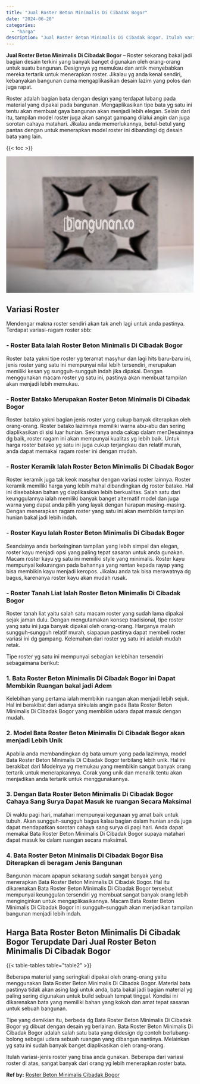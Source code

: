```yaml
---
title: "Jual Roster Beton Minimalis Di Cibadak Bogor"
date: "2024-06-20"
categories: 
  - "harga"
description: "Jual Roster Beton Minimalis Di Cibadak Bogor. Itulah variasi-jenis roster yang bisa anda gunakan. Beberapa dari variasi roster di atas, sangat banyak dari or..."
---
```


**Jual Roster Beton Minimalis Di Cibadak Bogor** – Roster sekarang bakal jadi bagian desain terkini yang banyak banget digunakan oleh orang-orang untuk suatu bangunan. Designnya yg memukau dan antik menyebabkan mereka tertarik untuk menerapkan roster. Jikalau yg anda kenal sendiri, kebanyakan bangunan cuma mengaplikasikan desain lazim yang polos dan juga rapat.

Roster adalah bagian bata dengan design yang terdapat lubang pada material yang dipakai pada bangunan. Mengaplikasikan tipe bata yg satu ini tentu akan membuat gaya bangunan akan menjadi lebih elegan. Selain dari itu, tampilan model roster juga akan sangat gampang dilalui angin dan juga sorotan cahaya matahari. Jikalau anda memerlukannya, betul-betul yang pantas dengan untuk menerapkan model roster ini dibandingi dg desain bata yang lain.

{{< toc >}}

![Jual Roster Beton Minimalis Di Cibadak Bogor](/images/bata-roster-minimalis-22.png)

## Variasi Roster

Mendengar makna roster sendiri akan tak aneh lagi untuk anda pastinya. Terdapat variasi-ragam roster sbb:

### \- Roster Bata Ialah Roster Beton Minimalis Di Cibadak Bogor

Roster bata yakni tipe roster yg teramat masyhur dan lagi hits baru-baru ini, jenis roster yang satu ini mempunyai nilai lebih tersendiri, merupakan memiliki kesan yg sungguh-sungguh indah jika dipakai. Dengan menggunakan macam roster yg satu ini, pastinya akan membuat tampilan akan menjadi lebih memukau.

### \- Roster Batako Merupakan Roster Beton Minimalis Di Cibadak Bogor

Roster batako yakni bagian jenis roster yang cukup banyak diterapkan oleh orang-orang. Roster batako lazimnya memiliki warna abu-abu dan sering diaplikasikan di sisi luar hunian. Sekiranya anda cakap dalam menDesainnya dg baik, roster ragam ini akan mempunyai kualitas yg lebih baik. Untuk harga roster batako yg satu ini juga cukup terjangkau dan relatif murah, anda dapat memakai ragam roster ini dengan mudah.

### \- Roster Keramik Ialah Roster Beton Minimalis Di Cibadak Bogor

Roster keramik juga tak keok masyhur dengan variasi roster lainnya. Roster keramik memiliki harga yang lebih mahal dibandingkan dg roster batako. Hal ini disebabkan bahan yg diaplikasikan lebih berkualitas. Salah satu dari keunggulannya ialah memiliki banyak banget alternatif model dan juga warna yang dapat anda pilih yang layak dengan harapan masing-masing. Dengan menerapkan ragam roster yang satu ini akan membikin tampilan hunian bakal jadi lebih indah.

### \- Roster Kayu Ialah Roster Beton Minimalis Di Cibadak Bogor

Seandainya anda berkeinginan tampilan yang lebih simpel dan elegan, roster kayu menjadi opsi yang paling tepat sasaran untuk anda gunakan. Macam roster kayu yg satu ini memiliki style yang minimalis. Roster kayu mempunyai kekurangan pada bahannya yang rentan kepada rayap yang bisa membikin kayu menjadi keropos. Jikalau anda tak bisa merawatnya dg bagus, karenanya roster kayu akan mudah rusak.

### \- Roster Tanah Liat Ialah Roster Beton Minimalis Di Cibadak Bogor

Roster tanah liat yaitu salah satu macam roster yang sudah lama dipakai sejak jaman dulu. Dengan mengutamakan konsep tradisional, tipe roster yang satu ini juga banyak dipakai oleh orang-orang. Harganya malah sungguh-sungguh relatif murah, siapapun pastinya dapat membeli roster variasi ini dg gampang. Kelemahan dari roster yg satu ini adalah mudah retak.

Tipe roster yg satu ini mempunyai sebagian kelebihan tersendiri sebagaimana berikut:

### 1\. Bata Roster Beton Minimalis Di Cibadak Bogor ini Dapat Membikin Ruangan bakal jadi Adem

Kelebihan yang pertama ialah membikin ruangan akan menjadi lebih sejuk. Hal ini berakibat dari adanya sirkulais angin pada Bata Roster Beton Minimalis Di Cibadak Bogor yang membikin udara dapat masuk dengan mudah.

### 2\. Model Bata Roster Beton Minimalis Di Cibadak Bogor akan menjadi Lebih Unik

Apabila anda membandingkan dg bata umum yang pada lazimnya, model Bata Roster Beton Minimalis Di Cibadak Bogor terbilang lebih unik. Hal ini berakibat dari Modelnya yg memukau yang membikin sangat banyak orang tertarik untuk menerapkannya. Corak yang unik dan menarik tentu akan menjadikan anda tertarik untuk menggunakannya.

### 3\. Dengan Bata Roster Beton Minimalis Di Cibadak Bogor Cahaya Sang Surya Dapat Masuk ke ruangan Secara Maksimal

Di waktu pagi hari, matahari mempunyai kegunaan yg amat baik untuk tubuh. Akan sungguh-sungguh bagus kalau bagian dalam hunian anda juga dapat mendapatkan sorotan cahaya sang surya di pagi hari. Anda dapat memakai Bata Roster Beton Minimalis Di Cibadak Bogor supaya matahari dapat masuk ke dalam ruangan secara maksimal.

### 4\. Bata Roster Beton Minimalis Di Cibadak Bogor Bisa Diterapkan di beragam Jenis Bangunan

Bangunan macam apapun sekarang sudah sangat banyak yang menerapkan Bata Roster Beton Minimalis Di Cibadak Bogor. Hal itu dikarenakan Bata Roster Beton Minimalis Di Cibadak Bogor tersebut mempunyai keunggulan tersendiri yg membuat sangat banyak orang lebih menginginkan untuk mengaplikasikannya. Macam Bata Roster Beton Minimalis Di Cibadak Bogor ini sungguh-sungguh akan menjadikan tampilan bangunan menjadi lebih indah.

## Harga Bata Roster Beton Minimalis Di Cibadak Bogor Terupdate Dari Jual Roster Beton Minimalis Di Cibadak Bogor

{{< table-tables table="table2" >}}

Beberapa material yang seringkali dipakai oleh orang-orang yaitu menggunakan Bata Roster Beton Minimalis Di Cibadak Bogor. Material bata pastinya tidak akan asing lagi untuk anda, bata bakal jadi bagian material yg paling sering digunakan untuk build sebuah tempat tinggal. Kondisi ini dikarenakan bata yang memiliki bahan yang kokoh dan amat tepat sasaran untuk sebuah bangunan.

Tipe yang demikian itu, berbeda dg Bata Roster Beton Minimalis Di Cibadak Bogor yg dibuat dengan desain yg berlainan. Bata Roster Beton Minimalis Di Cibadak Bogor adalah salah satu bata yang didesign dg contoh berlubang-bolong sebagai udara sebuah ruangan yang dibangun nantinya. Melainkan yg satu ini sudah banyak banget diaplikasikan oleh orang-orang.

Itulah variasi-jenis roster yang bisa anda gunakan. Beberapa dari variasi roster di atas, sangat banyak dari orang yg lebih menerapkan roster bata.

**Ref by:** [Roster Beton Minimalis Cibadak Bogor](https://id.wikipedia.org/wiki/Roster)
